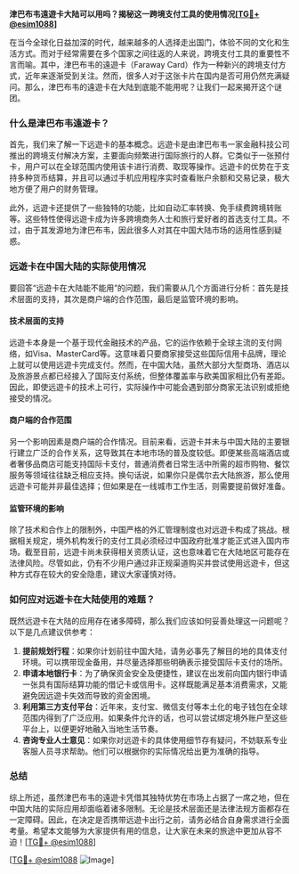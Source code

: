 **津巴布韦遠遊卡大陆可以用吗？揭秘这一跨境支付工具的使用情况[[TG💪+ @esim1088](https://t.me/s/esim1088)]**

在当今全球化日益加深的时代，越来越多的人选择走出国门，体验不同的文化和生活方式。而对于经常需要在多个国家之间往返的人来说，跨境支付工具的重要性不言而喻。其中，津巴布韦的遠遊卡（Faraway Card）作为一种新兴的跨境支付方式，近年来逐渐受到关注。然而，很多人对于这张卡片在国内是否可用仍然充满疑问。那么，津巴布韦的遠遊卡在大陆到底能不能用呢？让我们一起来揭开这个谜团。

### 什么是津巴布韦遠遊卡？

首先，我们来了解一下远遊卡的基本概念。远遊卡是由津巴布韦一家金融科技公司推出的跨境支付解决方案，主要面向频繁进行国际旅行的人群。它类似于一张预付卡，用户可以在全球范围内使用该卡进行消费、取现等操作。远遊卡的优势在于支持多种货币结算，并且可以通过手机应用程序实时查看账户余额和交易记录，极大地方便了用户的财务管理。

此外，远遊卡还提供了一些独特的功能，比如自动汇率转换、免手续费跨境转账等。这些特性使得远遊卡成为许多跨境商务人士和旅行爱好者的首选支付工具。不过，由于其发源地为津巴布韦，因此很多人对其在中国大陆市场的适用性感到疑惑。

### 远遊卡在中国大陆的实际使用情况

要回答“远遊卡在大陆能不能用”的问题，我们需要从几个方面进行分析：首先是技术层面的支持，其次是商户端的合作范围，最后是监管环境的影响。

#### 技术层面的支持

远遊卡本身是一个基于现代金融技术的产品，它的运作依赖于全球主流的支付网络，如Visa、MasterCard等。这意味着只要商家接受这些国际信用卡品牌，理论上就可以使用远遊卡完成支付。然而，在中国大陆，虽然大部分大型商场、酒店以及旅游景点都已经接入了国际支付系统，但整体覆盖率与欧美国家相比仍有差距。因此，即使远遊卡的技术上可行，实际操作中可能会遇到部分商家无法识别或拒绝接受的情况。

#### 商户端的合作范围

另一个影响因素是商户端的合作情况。目前来看，远遊卡并未与中国大陆的主要银行建立广泛的合作关系，这导致其在本地市场的普及度较低。即便某些高端酒店或者奢侈品商店可能支持国际卡支付，普通消费者日常生活中所需的超市购物、餐饮服务等领域往往缺乏相应支持。换句话说，如果你只是偶尔去大陆旅游，那么使用远遊卡可能并非最佳选择；但如果是在一线城市工作生活，则需要提前做好准备。

#### 监管环境的影响

除了技术和合作上的限制外，中国严格的外汇管理制度也对远遊卡构成了挑战。根据相关规定，境外机构发行的支付工具必须经过中国政府批准才能正式进入国内市场。截至目前，远遊卡尚未获得相关资质认证，这也意味着它在大陆地区可能存在法律风险。尽管如此，仍有不少用户通过非正规渠道购买并尝试使用远遊卡，但这种方式存在较大的安全隐患，建议大家谨慎对待。

### 如何应对远遊卡在大陆使用的难题？

既然远遊卡在大陆的应用存在诸多障碍，那么我们应该如何妥善处理这一问题呢？以下是几点建议供参考：

1. **提前规划行程**：如果你计划前往中国大陆，请务必事先了解目的地的具体支付环境。可以携带现金备用，并尽量选择那些明确表示接受国际卡支付的场所。
2. **申请本地银行卡**：为了确保资金安全及便捷性，建议在出发前向国内银行申请一张具有国际结算功能的借记卡或信用卡。这样既能满足基本消费需求，又能避免因远遊卡失效而导致的资金困境。
3. **利用第三方支付平台**：近年来，支付宝、微信支付等本土化的电子钱包在全球范围内得到了广泛应用。如果条件允许的话，也可以尝试绑定境外账户至这些平台上，以便更好地融入当地生活节奏。
4. **咨询专业人士意见**：如果你对远遊卡的具体使用细节存有疑问，不妨联系专业客服人员寻求帮助。他们可以根据你的实际情况给出更为准确的指导。

### 总结

综上所述，虽然津巴布韦的遠遊卡凭借其独特优势在市场上占据了一席之地，但在中国大陆的实际应用却面临着诸多限制。无论是技术层面还是法律法规方面都存在一定障碍。因此，在决定是否携带远遊卡出行之前，请务必结合自身需求进行全面考量。希望本文能够为大家提供有用的信息，让大家在未来的旅途中更加从容不迫！[[TG💪+ @esim1088](https://t.me/s/esim1088)]

[[TG💪+ @esim1088](https://t.me/s/esim1088) ![Image](https://i.postimg.cc/4NQfJmqS/Snipaste-2025-05-13-00-14-12.png)]